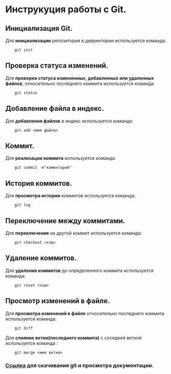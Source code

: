 # Инструкуция работы с Git.
## Инициализация Git.

Для **инициализации** репозитория в дирректории используется команда:
```
    git init
```
## Проверка статуса изменений.
Для **проверки статуса измененных, добавленных или удаленных файлов**, относительно последнего коммита используется команда:
```
    git status
```
## Добавление файла в индекс.
Для **добавления файлов** в индекс используется команда: 
```
    git add <имя файла>
```
## Коммит.
Для **реализации коммита** используется команда:
```
    git commit -m"коментарий"
```
## История коммитов.
Для **просмотра истории** коммитов используется команда:
```
    git log
```
## Переключение между коммитами.
Для **переключения** на другой коммит используется команда:
```
    git checkout <хэш>
```
## Удаление коммитов.
Для **удаления коммитов** до определенного коммита используется команда:
```
    git reset <хэш>
```
## Просмотр изменений в файле.
Для **просмотра изменений в файле** относительно последнего коммита используется команда:
```
    git diff
```
Для **слияние ветки(последнего коммита)** с соседней веткой используется команда :
```
    git merge <имя ветки>
```
### [Ссылка](https://git-scm.com/) для скачивания git и просмотра документации.